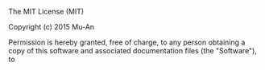 The MIT License (MIT)

Copyright (c) 2015 Mu-An

Permission is hereby granted, free of charge, to any person obtaining a copy
of this software and associated documentation files (the "Software"), to